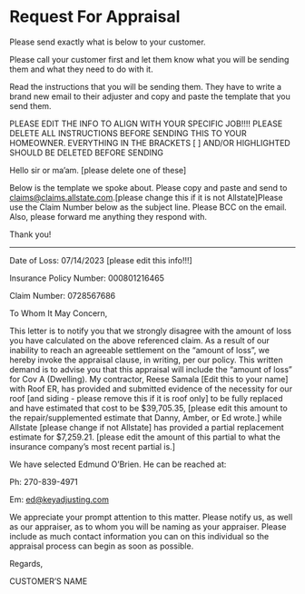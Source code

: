 # Request For Appraisal

Please send exactly what is below to your customer.

Please call your customer first and let them know what you will be sending them and what they need to do with it.

Read the instructions that you will be sending them.  They have to write a brand new email to their adjuster and copy and paste the template that you send them.

PLEASE EDIT THE INFO TO ALIGN WITH YOUR SPECIFIC JOB!!!! PLEASE DELETE ALL INSTRUCTIONS BEFORE SENDING THIS TO YOUR HOMEOWNER.  EVERYTHING IN THE BRACKETS [ ] AND/OR HIGHLIGHTED SHOULD BE DELETED BEFORE SENDING

Hello sir or ma’am. [please delete one of these]

Below is the template we spoke about.  Please copy and paste and send to claims@claims.allstate.com.[please change this if it is not Allstate]Please use the Claim Number below as the subject line. Please BCC on the email.  Also, please forward me anything they respond with.

Thank you!

____________________________________________________

Date of Loss: 07/14/2023  [please edit this info!!!]

Insurance Policy Number:  000801216465

Claim Number:  0728567686

To Whom It May Concern,

This letter is to notify you that we strongly disagree with the amount of loss you have calculated on the above referenced claim. As a result of our inability to reach an agreeable settlement on the “amount of loss”, we hereby invoke the appraisal clause, in writing, per our policy. This written demand is to advise you that this appraisal will include the “amount of loss” for Cov A (Dwelling). My contractor, Reese Samala [Edit this to your name] with Roof ER, has provided and submitted evidence of the necessity for our roof [and siding - please remove this if it is roof only] to be fully replaced and have estimated that cost to be $39,705.35, [please edit this amount to the repair/supplemented estimate that Danny, Amber, or Ed wrote.] while Allstate [please change if not Allstate] has provided a partial replacement estimate for $7,259.21. [please edit the amount of this partial to what the insurance company’s most recent partial is.]

We have selected Edmund O’Brien. He can be reached at:

Ph: 270-839-4971

Em: ed@keyadjusting.com

We appreciate your prompt attention to this matter. Please notify us, as well as our appraiser, as to whom you will be naming as your appraiser. Please include as much contact information you can on this individual so the appraisal process can begin as soon as possible.

Regards,

CUSTOMER’S NAME